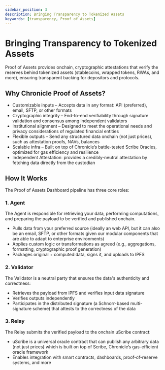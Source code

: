 ```yaml
---
sidebar_position: 3
description: Bringing Transparency to Tokenized Assets
keywords: [transparency, Proof of Assets]
---
```

# Bringing Transparency to Tokenized Assets

 Proof of Assets provides onchain, cryptographic attestations that verify the reserves behind tokenized assets (stablecoins, wrapped tokens, RWAs, and more), ensuring transparent backing for depositors and protocols.


## Why Chronicle Proof of Assets?
-  Customizable inputs – Accepts data in any format: API (preferred), email, SFTP, or other formats
- Cryptographic integrity – End-to-end verifiability through signature validation and consensus among independent validators
- Institutional alignment – Designed to meet the operational needs and privacy considerations of regulated financial entities
- Flexible outputs – Send any structured data onchain (not just prices), such as attestation proofs, NAVs, balances
- Scalable infra – Built on top of Chronicle’s battle-tested Scribe Oracles, optimized for gas efficiency and resilience
- Independent Attestation: provides a credibly-neutral attestation by fetching data directly from the custodian


## How It Works
The Proof of Assets Dashboard pipeline has three core roles:
### 1. Agent
The Agent is responsible for retrieving your data, performing computations, and preparing the payload to be verified and published onchain.
- Pulls data from your preferred source (ideally an web API, but it can also be an email, SFTP, or other formats given our modular components that are able to adapt to enterprise environments)
- Applies custom logic or transformations as agreed (e.g., aggregations, formatting, cryptographic proof generation)
- Packages original + computed data, signs it, and uploads to IPFS


### 2. Validator
The Validator is a neutral party that ensures the data's authenticity and correctness:
- Retrieves the payload from IPFS and verifies input data signature
- Verifies outputs independently
- Participates in the distributed signature (a Schnorr-based multi-signature scheme) that attests to the correctness of the data

### 3. Relay
The Relay submits the verified payload to the onchain uScribe contract:
- uScribe is a universal oracle contract that can publish any arbitrary data (not just prices) which is built on top of Scribe, Chronicle’s gas-efficient oracle framework
- Enables integration with smart contracts, dashboards, proof-of-reserve systems, and more

